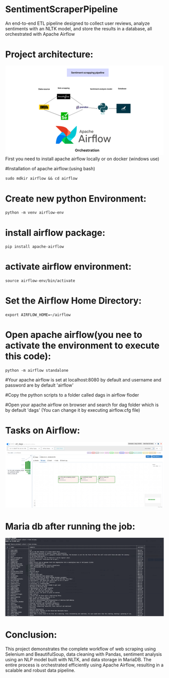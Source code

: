 # SentimentScraperPipeline
An end-to-end ETL pipeline designed to collect user reviews, analyze sentiments with an NLTK model, and store the results in a database, all orchestrated with Apache Airflow
# Project architecture:
![Web_scrapping](https://github.com/KhalilBouslah/SentimentScraperPipeline/blob/main/web_scrapping_pipeline.png)
First you need to install apache airflow locally or on docker (windows use)

#Installation of apache airflow:(using bash)
            
    sudo mdkir airflow && cd airflow

# Create new python Environment:

    python -m venv airflow-env

# install airflow package:
 
    pip install apache-airflow

# activate airflow environment:

    source airflow-env/bin/activate

# Set the Airflow Home Directory:
    export AIRFLOW_HOME=~/airflow

# Open apache airflow(you nee to activate the environment to execute this code):
    python -m airflow standalone

#Your apache airflow is set at localhost:8080 by default and username and password are by default 'airflow' 

#Copy the python scripts to a folder called dags in airflow floder 

#Open your apache airflow on browser and search for dag folder which is by default 'dags' (You can change it by executing airflow.cfg file)
# Tasks on Airflow:
![Tasks on airflow](https://github.com/KhalilBouslah/SentimentScraperPipeline/blob/main/Tasks_airflow.png)
# Maria db after running the job:
![Table on Maria_db](https://github.com/KhalilBouslah/SentimentScraperPipeline/blob/main/Database_loaded.png)
# Conclusion:
This project demonstrates the complete workflow of web scraping using Selenium and BeautifulSoup, data cleaning with Pandas, sentiment analysis using an NLP model built with NLTK, and data storage in MariaDB. The entire process is orchestrated efficiently using Apache Airflow, resulting in a scalable and robust data pipeline.

